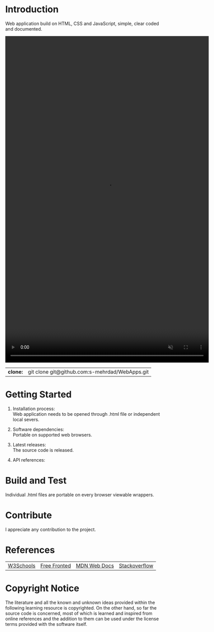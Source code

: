 # Introduction 
Web application build on HTML, CSS and JavaScript, simple, clear coded and documented.

<video src="https://www.github.com/s-mehrdad/WebApps/CssHtmlJs/blob/master/screenshots/ScreenRecording-2023-04-10-at-4-03-23-PM.mov" type="video/mov" width="640" height="1024" preload autoplay muted>Video is not supported!</video>

<table>
<tr>
<td><b>clone:</b></td>
<td>git clone git@github.com:s-mehrdad/WebApps.git</td>
</tr>
</table>


# Getting Started
1.  Installation process:<br/>
Web application needs to be opened through .html file or independent local severs.

2.  Software dependencies:<br/>
Portable on supported web browsers.

3.  Latest releases:<br/>
The source code is released.

4.  API references:<br/>

# Build and Test
Individual .html files are portable on every browser viewable wrappers.


# Contribute
I appreciate any contribution to the project.

# References
<table>

<tr>
<td><a href="https://www.w3schools.com/">W3Schools</a></td>
<td><a href="https://freefrontend.com/">Free Fronted</a></td>
<td><a href="https://developer.mozilla.org/">MDN Web Docs</a></td>
<td><a href="https://stackoverflow.com/">Stackoverflow</a></td>
</tr>

</table>

# Copyright Notice
The literature and all the known and unknown ideas provided within the following learning resource is copyrighted. On the other hand, so far the source code is concerned, most of which is learned and inspired from online references and the addition to them can be used under the license terms provided with the software itself.